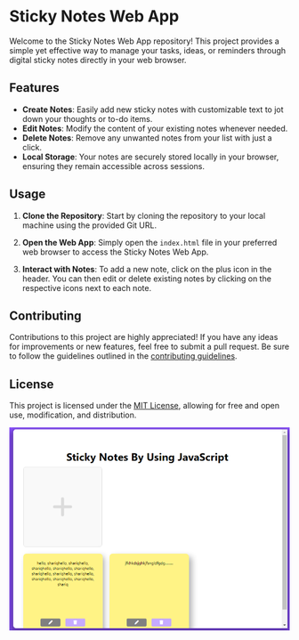 # Sticky Notes Web App

Welcome to the Sticky Notes Web App repository! This project provides a simple yet effective way to manage your tasks, ideas, or reminders through digital sticky notes directly in your web browser.

## Features

- **Create Notes**: Easily add new sticky notes with customizable text to jot down your thoughts or to-do items.
- **Edit Notes**: Modify the content of your existing notes whenever needed.
- **Delete Notes**: Remove any unwanted notes from your list with just a click.
- **Local Storage**: Your notes are securely stored locally in your browser, ensuring they remain accessible across sessions.

## Usage

1. **Clone the Repository**: Start by cloning the repository to your local machine using the provided Git URL.

2. **Open the Web App**: Simply open the `index.html` file in your preferred web browser to access the Sticky Notes Web App.

3. **Interact with Notes**: To add a new note, click on the plus icon in the header. You can then edit or delete existing notes by clicking on the respective icons next to each note.

## Contributing

Contributions to this project are highly appreciated! If you have any ideas for improvements or new features, feel free to submit a pull request. Be sure to follow the guidelines outlined in the [contributing guidelines](CONTRIBUTING.md).

## License

This project is licensed under the [MIT License](LICENSE), allowing for free and open use, modification, and distribution.

![Sticky Notes Preview](image.png)
